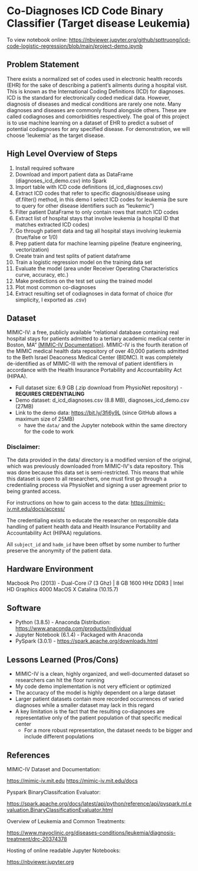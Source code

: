 # Co-Diagnoses ICD Code Binary Classifier (Target disease Leukemia)

To view notebook online: https://nbviewer.jupyter.org/github/spttruong/icd-code-logistic-regression/blob/main/project-demo.ipynb

## Problem Statement
There exists a normalized set of codes used in electronic health records (EHR) for the sake of describing a patient’s ailments during a hospital visit. This is known as the International Coding Definitions (ICD) for diagnoses. ICD is the standard for electronically coded medical data. However, diagnosis of diseases and medical conditions are rarely one note. Many diagnoses and diseases are commonly found alongside others. These are called codiagnoses and comorbidities respectively. The goal of this project is to use machine learning on a dataset of EHR to predict a subset of potential codiagnoses for any specified disease. For demonstration, we will choose 'leukemia' as the target disease.

## High Level Overview of Steps
1. Install required software
2. Download and import patient data as DataFrame (diagnoses_icd_demo.csv) into Spark
3. Import table with ICD code definitions (d_icd_diagnoses.csv)
4. Extract ICD codes that refer to specific diagnosis/disease using df.filter() method, in this demo I
select ICD codes for leukemia (be sure to query for other disease identifiers such as “leukemic”)
5. Filter patient DataFrame to only contain rows that match ICD codes
6. Extract list of hospital stays that involve leukemia (a hospital ID that matches extracted ICD
codes)
7. Go through patient data and tag all hospital stays involving leukemia (true/false or 1/0)
8. Prep patient data for machine learning pipeline (feature engineering, vectorization)
9. Create train and test splits of patient dataframe
10. Train a logistic regression model on the training data set
11. Evaluate the model (area under Receiver Operating Characteristics curve, accuracy, etc.)
12. Make predictions on the test set using the trained model
13. Plot most common co-diagnoses
14. Extract resulting set of codiagnoses in data format of choice (for simplicity, I exported as .csv)

## Dataset
MIMIC-IV: a free, publicly available “relational database containing real hospital stays for patients admitted to a tertiary academic medical center in Boston, MA” [(MIMIC-IV Documentation)](https://mimic-iv.mit.edu/docs/). MIMIC-IV is the fourth iteration of the MIMIC medical health data repository of over 40,000 patients admitted to the Beth Israel Deaconess Medical Center (BIDMC). It was completely de-identified as of MIMIC-III with the removal of patient identifiers in accordance with the Health Insurance Portability and Accountability Act (HIPAA).

- Full dataset size: 6.9 GB (.zip download from PhysioNet repository) - **REQUIRES CREDENTIALING**
- Demo dataset: d_icd_diagnoses.csv (8.8 MB), diagnoses_icd_demo.csv (27MB)
- Link to the demo data: https://bit.ly/3fi6y9L (since GitHub allows a maximum size of 25MB)
  - have the `data/` and the Jupyter notebook within the same directory for the code to work  

### Disclaimer:

The data provided in the data/ directory is a modified version of the original, which was previously downloaded from MIMIC-IV's data repository. This was done because this data set is semi-restricted. This means that while this dataset is open to all researchers, one must first go through a credentialing process via PhysioNet and signing a user agreement prior to being granted access.

For instructions on how to gain access to the data: https://mimic-iv.mit.edu/docs/access/

The credentialing exists to educate the researcher on responsible data handling of patient health data and Health Insurance Portability and Accountability Act (HIPAA) regulations.

All `subject_id` and `hadm_id` have been offset by some number to further preserve the anonymity of the patient data.

## Hardware Environment
Macbook Pro (2013) - Dual-Core i7 (3 Ghz) | 8 GB 1600 HHz DDR3 | Intel HD Graphics 4000 MacOS X Catalina (10.15.7)

## Software
- Python (3.8.5) - Anaconda Distribution: https://www.anaconda.com/products/individual 
- Jupyter Notebook (6.1.4) - Packaged with Anaconda
- PySpark (3.0.1) - https://spark.apache.org/downloads.html

## Lessons Learned (Pros/Cons)
- MIMIC-IV is a clean, highly organized, and well-documented dataset so researchers can hit the floor running
- My code demo implementation is not very efficient or optimized
- The accuracy of the model is highly dependent on a large dataset
- Larger patient datasets contain more recorded occurrences of varied diagnoses while a smaller dataset may lack in this regard
- A key limitation is the fact that the resulting co-diagnoses are representative only of the patient population of that specific medical center
  - For a more robust representation, the dataset needs to be bigger and include different populations

## References
MIMIC-IV Dataset and Documentation:

https://mimic-iv.mit.edu https://mimic-iv.mit.edu/docs

Pyspark BinaryClassifcation Evaluator:

https://spark.apache.org/docs/latest/api/python/reference/api/pyspark.ml.evaluation.BinaryClassificationEvaluator.html

Overview of Leukemia and Common Treatments:

https://www.mayoclinic.org/diseases-conditions/leukemia/diagnosis-treatment/drc-20374378

Hosting of online readable Jupyter Notebooks:

https://nbviewer.jupyter.org
